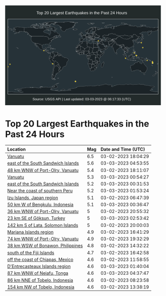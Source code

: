![Map](./map.png)

# Top 20 Largest Earthquakes in the Past 24 Hours

| Location | Mag | Date and Time (UTC) |
|:---|:---|:---|
| [Vanuatu](https://earthquake.usgs.gov/earthquakes/eventpage/usd000j5jt) | 6.5 | 03-02-2023 18:04:29 |
| [east of the South Sandwich Islands](https://earthquake.usgs.gov/earthquakes/eventpage/us7000jgzb) | 5.6 | 03-03-2023 04:53:55 |
| [48 km WNW of Port-Olry, Vanuatu](https://earthquake.usgs.gov/earthquakes/eventpage/us7000jgv8) | 5.4 | 03-02-2023 18:11:07 |
| [Vanuatu](https://earthquake.usgs.gov/earthquakes/eventpage/us7000jgyd) | 5.3 | 03-03-2023 00:54:27 |
| [east of the South Sandwich Islands](https://earthquake.usgs.gov/earthquakes/eventpage/us7000jgy9) | 5.2 | 03-03-2023 00:31:53 |
| [Near the coast of southern Peru](https://earthquake.usgs.gov/earthquakes/eventpage/us7000jgyn) | 5.2 | 03-03-2023 01:53:24 |
| [Izu Islands, Japan region](https://earthquake.usgs.gov/earthquakes/eventpage/us7000jgry) | 5.1 | 03-02-2023 06:47:39 |
| [50 km W of Bengkulu, Indonesia](https://earthquake.usgs.gov/earthquakes/eventpage/us7000jgy8) | 5.1 | 03-03-2023 00:36:47 |
| [36 km WNW of Port-Olry, Vanuatu](https://earthquake.usgs.gov/earthquakes/eventpage/us7000jgwe) | 5 | 03-02-2023 20:55:32 |
| [23 km SE of Göksun, Turkey](https://earthquake.usgs.gov/earthquakes/eventpage/us7000jgyv) | 5 | 03-03-2023 02:53:42 |
| [142 km S of Lata, Solomon Islands](https://earthquake.usgs.gov/earthquakes/eventpage/us7000jgvv) | 5 | 03-02-2023 20:00:03 |
| [Mariana Islands region](https://earthquake.usgs.gov/earthquakes/eventpage/us7000jguu) | 4.9 | 03-02-2023 16:41:29 |
| [74 km WNW of Port-Olry, Vanuatu](https://earthquake.usgs.gov/earthquakes/eventpage/us7000jgvl) | 4.9 | 03-02-2023 19:32:29 |
| [38 km WSW of Bonawon, Philippines](https://earthquake.usgs.gov/earthquakes/eventpage/us7000jgt9) | 4.8 | 03-02-2023 14:32:22 |
| [south of the Fiji Islands](https://earthquake.usgs.gov/earthquakes/eventpage/us7000jguv) | 4.7 | 03-02-2023 16:42:58 |
| [off the coast of Chiapas, Mexico](https://earthquake.usgs.gov/earthquakes/eventpage/us7000jgsx) | 4.6 | 03-02-2023 11:58:55 |
| [D'Entrecasteaux Islands region](https://earthquake.usgs.gov/earthquakes/eventpage/us7000jgyl) | 4.6 | 03-03-2023 01:40:04 |
| [87 km WNW of Neiafu, Tonga](https://earthquake.usgs.gov/earthquakes/eventpage/us7000jgza) | 4.6 | 03-03-2023 04:37:47 |
| [86 km NNE of Tobelo, Indonesia](https://earthquake.usgs.gov/earthquakes/eventpage/us7000jgsd) | 4.6 | 03-02-2023 08:23:58 |
| [154 km NW of Tobelo, Indonesia](https://earthquake.usgs.gov/earthquakes/eventpage/us7000jgt6) | 4.6 | 03-02-2023 13:38:19 |
